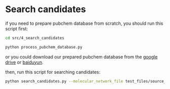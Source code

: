 # Search candidates

if you need to prepare pubchem database from scratch, you should run this script first:
```sh
cd src/4_search_candidates

python process_pubchem_database.py
```
or you could download our prepared pubchem database from the [google drive](https://drive.google.com/file/d/17Qmie31AWyOmBy-D1hfhvRoRn2VmdQuC/view?usp=drive_link) or [baiduyun](https://pan.baidu.com/s/1SlKP6dTYZhWI0A5Q3_7thw?pwd=e9dq).

then, run this script for searching candidates:
```sh
python search_candidates.py --molecular_network_file test_files/source_target_cor_edit.csv --pubchem_database_path ./pubchem_database.pk --candidates_folder ./candidates/ --is_filter_element --element_set 'C,H,O,N,P,S,F,Cl,Br,I'
```